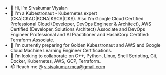 - 👋 Hi, I’m Sivakumar Viyalan
- 🧳 I'm a Kubestronaut - Kubernetes expert (CKA|CKAD|KCNA|KSCA|CKS). Also I'm Google Cloud Certified Professional Cloud (Developer, DevOps Engineer & Architect), AWS Certified (Developer, Solutions Architect) Associate and DevOps Engineer Professional and AI Practitioner and HashiCorp Certified: Terraform Associate.
- 🌱 I’m currently preparing for Golden Kubestronaut and AWS and Google Cloud Machine Learning Engineer Certifications.
- 💞️ I’m looking to collaborate on C++, Python, Linux, Shell Scripting, Git, Docker, Kubernetes, AWS, GCP, Terraform.
- 📫 Reach me @ v.sivakumar.mca@gmail.com

<!---
sivakumarviyalan/sivakumarviyalan is a ✨ special ✨ repository because its `README.md` (this file) appears on your GitHub profile.
You can click the Preview link to take a look at your changes.
--->
